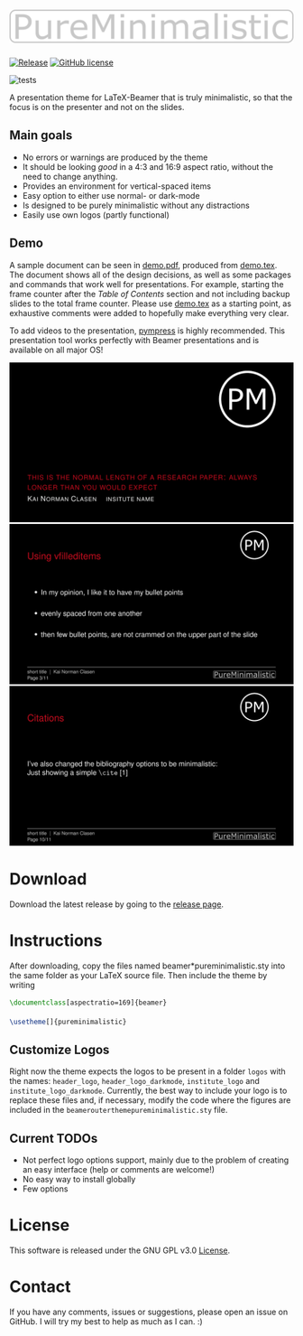 # ![Pure Minimalistic Theme](logos/institute_logo_darkmode.png)

[![Release](https://badgen.net/github/tag/kai-tub/latex_beamer_pure_minimalistic/?label=Newest%20release)](https://github.com/kai-tub/latex_beamer_pure_minimalistic/releases) 
[![GitHub license](https://badgen.net/github/license/kai-tub/latex_beamer_pure_minimalistic/)](https://github.com/kai-tub/latex_beamer_pure_minimalistic/blob/master/LICENSE)


![tests](https://github.com/kai-tub/latex_beamer_pure_minimalistic/workflows/tests/badge.svg?branch=master&event=push)


A presentation theme for LaTeX-Beamer that is truly
minimalistic, so that the focus is on the presenter and
not on the slides.

## Main goals
- No errors or warnings are produced by the theme
- It should be looking *good* in a 4:3 and 16:9 aspect
ratio, without the need to change anything.
- Provides an environment for vertical-spaced items
- Easy option to either use normal- or dark-mode
- Is designed to be purely minimalistic without any distractions 
- Easily use own logos (partly functional)
  

## Demo
A sample document can be seen in [demo.pdf](demo.pdf), produced
from [demo.tex](demo.tex).
The document shows all of the
design decisions, as well as some packages and commands that
work well for presentations. For example, starting the
frame counter after the *Table of Contents* section and not
including backup slides to the total frame counter.
Please use [demo.tex](demo.tex)
as a starting point, as exhaustive comments
were added to hopefully make everything very clear.

To add videos to the presentation, [pympress](https://github.com/Cimbali/pympress) is highly recommended.
This presentation tool works perfectly with
Beamer presentations and is available on all major OS!

![example-slide00](demo-screenshots/example00.png)
![example-slide01](demo-screenshots/example01.png)
![example-slide02](demo-screenshots/example02.png)

# Download
Download the latest release by going to the [release page](https://github.com/kai-tub/latex_beamer_pure_minimalistic/releases).

# Instructions
After downloading, copy the files named
beamer*pureminimalistic.sty into the same folder as your
LaTeX source file. Then include the theme by writing
```latex
\documentclass[aspectratio=169]{beamer}

\usetheme[]{pureminimalistic}
```
 
## Customize Logos
Right now the theme expects the logos to be present in a
folder `logos` with the names: `header_logo`, `header_logo_darkmode`, `institute_logo` and `institute_logo_darkmode`. Currently, the best way to include
your logo is to replace these files and, if necessary, modify
the code where the figures are included in the
`beamerouterthemepureminimalistic.sty` file.

## Current TODOs
- Not perfect logo options support, mainly due to the problem
of creating an easy interface (help or comments are welcome!)
- No easy way to install globally
- Few options

# License
This software is released under the GNU GPL v3.0 
[License](LICENSE).

# Contact
If you have any comments, issues or suggestions, please
open an issue on GitHub. 
I will try my best to help as much as I can. :)